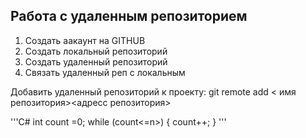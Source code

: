 ## Работа с удаленным репозиторием

1. Создать аакаунт на GITHUB
2. Создать локальный репозиторий
3. Создать удаленный репозиторий
4. Связать удаленный реп с локальным

Добавить удаленный репозиторий к проекту:
git remote add < имя репозитория><адресс репозитория>

'''C#
int count =0;
while (count<=n>)
{
    count++;
}
'''